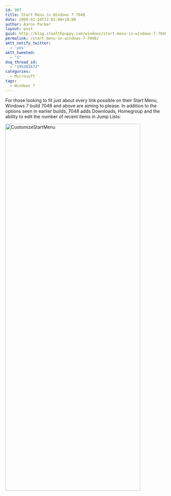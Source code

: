 ```yaml
---
id: 987
title: Start Menu in Windows 7 7048
date: 2009-03-10T22:01:00+10:00
author: Aaron Parker
layout: post
guid: http://blog.stealthpuppy.com/windows/start-menu-in-windows-7-7048
permalink: /start-menu-in-windows-7-7048/
aktt_notify_twitter:
  - 'yes'
aktt_tweeted:
  - "1"
dsq_thread_id:
  - "195381673"
categories:
  - Microsoft
tags:
  - Windows 7
---
```

For those looking to fit just about every link possible on their Start Menu, Windows 7 build 7048 and above are aiming to please. In addition to the options seen in earlier builds, 7048 adds Downloads, Homegroup and the ability to edit the number of recent items in Jump Lists:

<img style="border-bottom: 0px; border-left: 0px; display: inline; border-top: 0px; border-right: 0px" title="CustomizeStartMenu" border="0" alt="CustomizeStartMenu" src="https://stealthpuppy.com/media/2009/03/customizestartmenu.png" width="424" height="1153" />